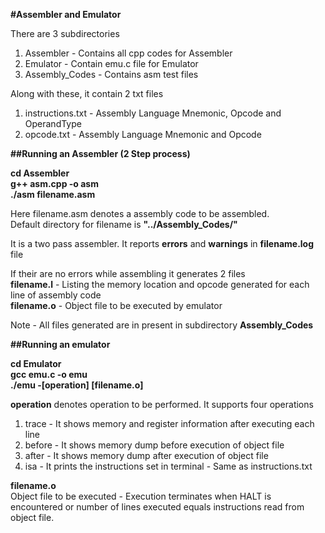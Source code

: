 **#Assembler and Emulator**

There are 3 subdirectories 
1. Assembler - Contains all cpp codes for Assembler
2. Emulator - Contain emu.c file for Emulator
3. Assembly_Codes - Contains asm test files

Along with these, it contain 2 txt files 
1. instructions.txt - Assembly Language Mnemonic, Opcode and OperandType 
2. opcode.txt - Assembly Language Mnemonic and Opcode

**##Running an Assembler (2 Step process)**

**cd Assembler** \
**g++ asm.cpp -o asm** \
**./asm filename.asm** 

Here filename.asm denotes a assembly code to be assembled. \
Default directory for filename is **"../Assembly_Codes/"** 

It is a two pass assembler. It reports **errors** and **warnings** in **filename.log** file

If their are no errors while assembling it generates 2 files \
**filename.l** - Listing the memory location and opcode generated  for each line of assembly code \
**filename.o** - Object file to be executed by emulator

Note - All files generated are in present in subdirectory **Assembly_Codes** 

**##Running an emulator**

**cd Emulator** \
**gcc emu.c -o emu** \
**./emu -[operation] [filename.o]**

**operation** denotes operation to be performed. It supports four operations 
1. trace - It shows memory and register information after executing each line 
2. before - It shows memory dump before execution of object file 
3. after - It shows memory dump after execution of object file 
4. isa - It prints the instructions set in terminal - Same as instructions.txt

**filename.o** \
Object file to be executed - Execution terminates when HALT is encountered or number of lines executed equals instructions read from object file. 

